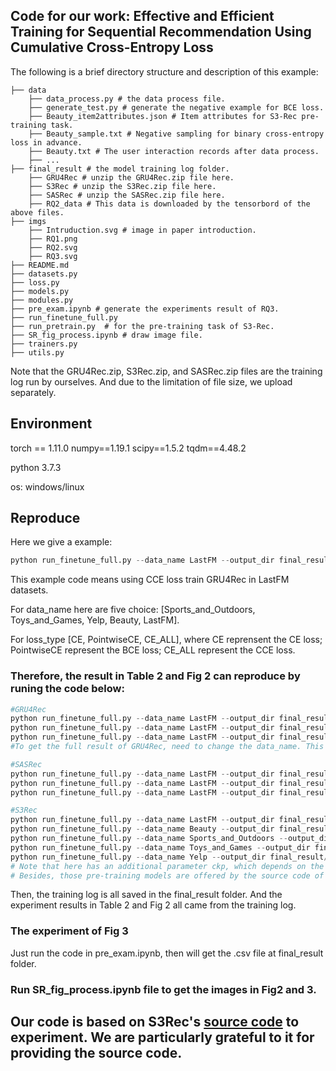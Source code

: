 ## Code for our work: Effective and Efficient Training for Sequential Recommendation Using Cumulative Cross-Entropy Loss

The following is a brief directory structure and description of this example:

```
├── data
    ├── data_process.py # the data process file.
    ├── generate_test.py # generate the negative example for BCE loss.
    ├── Beauty_item2attributes.json # Item attributes for S3-Rec pre-training task.
    ├── Beauty_sample.txt # Negative sampling for binary cross-entropy loss in advance.
    ├── Beauty.txt # The user interaction records after data process.
    ├── ...
├── final_result # the model training log folder.
    ├── GRU4Rec # unzip the GRU4Rec.zip file here.
    ├── S3Rec # unzip the S3Rec.zip file here.
    ├── SASRec # unzip the SASRec.zip file here.
    ├── RQ2_data # This data is downloaded by the tensorbord of the above files.
├── imgs
    ├── Intruduction.svg # image in paper introduction.
    ├── RQ1.png 
    ├── RQ2.svg
    ├── RQ3.svg
├── README.md
├── datasets.py
├── loss.py
├── models.py
├── modules.py
├── pre_exam.ipynb # generate the experiments result of RQ3.
├── run_finetune_full.py
├── run_pretrain.py  # for the pre-training task of S3-Rec.
├── SR_fig_process.ipynb # draw image file.
├── trainers.py
├── utils.py
```

Note that the GRU4Rec.zip, S3Rec.zip, and SASRec.zip files are the training log run by ourselves. And due to the limitation of file size, we upload separately.

## Environment
torch == 1.11.0
numpy==1.19.1
scipy==1.5.2
tqdm==4.48.2

python 3.7.3

os: windows/linux

## Reproduce
Here we give a example:
```python
python run_finetune_full.py --data_name LastFM --output_dir final_result/ --model_name GRU4Rec --istb 1 --loss_type CE_ALL
```
This example code means using CCE loss train GRU4Rec in LastFM datasets.

For data_name here are five choice: [Sports_and_Outdoors, Toys_and_Games, Yelp, Beauty, LastFM].

For loss_type [CE, PointwiseCE, CE_ALL], where CE reprensent the CE loss; PointwiseCE represent the BCE loss; CE_ALL represent the CCE loss.

### Therefore, the result in Table 2 and Fig 2 can reproduce by runing the code below: 
```python
#GRU4Rec
python run_finetune_full.py --data_name LastFM --output_dir final_result/ --model_name GRU4Rec --istb 1 --loss_type CE_ALL
python run_finetune_full.py --data_name LastFM --output_dir final_result/ --model_name GRU4Rec --istb 1 --loss_type CE
python run_finetune_full.py --data_name LastFM --output_dir final_result/ --model_name GRU4Rec --istb 1 --loss_type PointwiseCE
#To get the full result of GRU4Rec, need to change the data_name. This is similar to SASRec and S3Rec.

#SASRec
python run_finetune_full.py --data_name LastFM --output_dir final_result/ --model_name SASRec --istb 1 --loss_type CE_ALL
python run_finetune_full.py --data_name LastFM --output_dir final_result/ --model_name SASRec --istb 1 --loss_type CE
python run_finetune_full.py --data_name LastFM --output_dir final_result/ --model_name SASRec --istb 1 --loss_type PointwiseCE

#S3Rec
python run_finetune_full.py --data_name LastFM --output_dir final_result/ --model_name S3Rec --istb 1 --loss_type CE_ALL --ckp 150
python run_finetune_full.py --data_name Beauty --output_dir final_result/ --model_name S3Rec --istb 1 --loss_type CE_ALL --ckp 150
python run_finetune_full.py --data_name Sports_and_Outdoors --output_dir final_result/ --model_name S3Rec --istb 1 --loss_type CE_ALL --ckp 100
python run_finetune_full.py --data_name Toys_and_Games --output_dir final_result/ --model_name S3Rec --istb 1 --loss_type CE_ALL --ckp 150
python run_finetune_full.py --data_name Yelp --output_dir final_result/ --model_name S3Rec --istb 1 --loss_type CE_ALL --ckp 100
# Note that here has an additional parameter ckp, which depends on the pre-training model in reproduce folder.
# Besides, those pre-training models are offered by the source code of S3Rec.
```

Then, the training log is all saved in the final_result folder. And the experiment results in Table 2 and Fig 2 all came from the training log. 

### The experiment of Fig 3

Just run the code in pre_exam.ipynb, then will get the .csv file at final_result folder.

### Run SR_fig_process.ipynb file to get the images in Fig2 and 3.

## Our code is based on S3Rec's [source code](https://github.com/RUCAIBox/CIKM2020-S3Rec) to experiment. We are particularly grateful to it for providing the source code.

